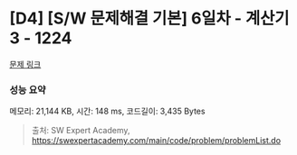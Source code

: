 # [D4] [S/W 문제해결 기본] 6일차 - 계산기3 - 1224 

[문제 링크](https://swexpertacademy.com/main/code/problem/problemDetail.do?contestProbId=AV14tDX6AFgCFAYD) 

### 성능 요약

메모리: 21,144 KB, 시간: 148 ms, 코드길이: 3,435 Bytes



> 출처: SW Expert Academy, https://swexpertacademy.com/main/code/problem/problemList.do
